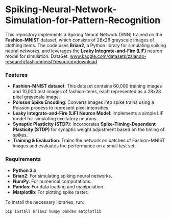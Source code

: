 # Spiking-Neural-Network-Simulation-for-Pattern-Recognition
This repository implements a Spiking Neural Network (SNN) trained on the **Fashion-MNIST** dataset, which consists of 28x28 grayscale images of clothing items. The code uses **Brian2**, a Python library for simulating spiking neural networks, and leverages the **Leaky Integrate-and-Fire (LIF)** neuron model for simulation.
DataSet: www.kaggle.com/datasets/zalando-research/fashionmnist?resource=download 
### Features

- **Fashion-MNIST dataset**: This dataset contains 60,000 training images and 10,000 test images of fashion items, each represented as a 28x28 pixel grayscale image.
- **Poisson Spike Encoding**: Converts images into spike trains using a Poisson process to represent pixel intensities.
- **Leaky Integrate-and-Fire (LIF) Neuron Model**: Implements a simple LIF model for simulating excitatory neurons.
- **Synaptic Plasticity (STDP)**: Incorporates **Spike-Timing-Dependent Plasticity (STDP)** for synaptic weight adjustment based on the timing of spikes.
- **Training & Evaluation**: Trains the network on batches of Fashion-MNIST images and evaluates the performance on a small test set.

### Requirements

- **Python 3.x**
- **Brian2**: For simulating spiking neural networks.
- **NumPy**: For numerical computations.
- **Pandas**: For data loading and manipulation.
- **Matplotlib**: For plotting spike raster.

To install the necessary libraries, run:

```bash
pip install brian2 numpy pandas matplotlib
